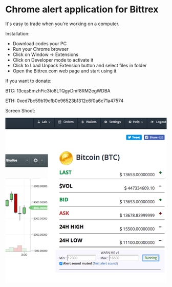 # Chrome alert application for Bittrex

It's easy to trade when you're working on a computer.

Installation:

* Download codes your PC
* Run your Chrome browser
* Click on Window -> Extensions
* Click on Developer mode to activate it
* Click to Load Unpack Extension button and select files in folder
* Open the Bittrex.com web page and start using it


If you want to donate:

BTC:
13cqsEmzhFic3to8LTQgyDmf8RM2egWDBA

ETH:
0xed7bc59b19cfb0e96523b1312c6f0a6c71a47574


Screen Shoot:

![Screenshot](ScreenShot.png)
